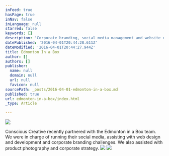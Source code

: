 ```yaml
---
inFeed: true
hasPage: true
inNav: false
inLanguage: null
starred: false
keywords: []
description: 'Corporate branding, social media management and website development '
datePublished: '2016-04-01T20:44:28.611Z'
dateModified: '2016-04-01T20:44:27.944Z'
title: Edmonton In a Box
author: []
authors: []
publisher:
  name: null
  domain: null
  url: null
  favicon: null
sourcePath: _posts/2016-04-01-edmonton-in-a-box.md
published: true
url: edmonton-in-a-box/index.html
_type: Article

---
```

![](https://the-grid-user-content.s3-us-west-2.amazonaws.com/1435c76b-005c-4272-9474-56fb0f18d2a7.jpg)

Conscious Creative recently partnered with the Edmonton in a Box team. We were in charge of running their social media, assisting with web design and development and corporate branding challenges. We also assisted with product photography and corporate strategy. ![](https://the-grid-user-content.s3-us-west-2.amazonaws.com/1e4e73e2-861b-43b8-9b68-8ec97937462c.jpg)
![](https://the-grid-user-content.s3-us-west-2.amazonaws.com/dacb803d-f3d9-4f29-8747-c76adba4e31c.jpg)